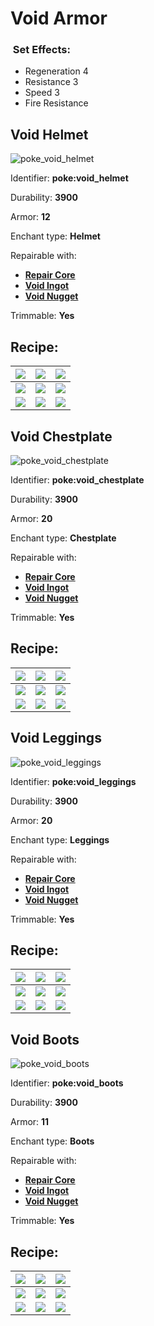 # Void Armor

### <img src="https://github.com/ItsMePok/PFE/blob/wikiAssets/MiscIcons/effect_particles.png?raw=true" alt="" data-size="line"> Set Effects:

* Regeneration 4
* Resistance 3
* Speed 3
* Fire Resistance

## Void Helmet

![poke\_void\_helmet](https://github.com/ItsMePok/PFE/blob/wikiAssets/wikiMain/void_helmet.png?raw=true)

Identifier: **poke:void\_helmet**

Durability: **3900**

Armor: **12**

Enchant type: **Helmet**

Repairable with:

* [**Repair Core**](https://pfewiki.gitbook.io/home/items/cores/repair-core)
* [**Void Ingot**](https://pfewiki.gitbook.io/home/items/ingots/void-ingot)
* [**Void Nugget**](https://pfewiki.gitbook.io/home/items/nuggets/void-nugget)

Trimmable: **Yes**

## Recipe:

| [![](https://github.com/ItsMePok/PFE/blob/wikiAssets/blockRenders/VoidBlock.png?raw=true)](https://github.com/ItsMePok/PFE/wiki/Void-Block) | [![](https://github.com/ItsMePok/PFE/blob/wikiAssets/blockRenders/VoidBlock.png?raw=true)](https://github.com/ItsMePok/PFE/wiki/Void-Block)                         | [![](https://github.com/ItsMePok/PFE/blob/wikiAssets/blockRenders/VoidBlock.png?raw=true)](https://github.com/ItsMePok/PFE/wiki/Void-Block) |
| --------------------------------------------------------------------------------------------------------------------------------------- | --------------------------------------------------------------------------------------------------------------------------------------------------------------- | --------------------------------------------------------------------------------------------------------------------------------------- |
| [![](https://github.com/ItsMePok/PFE/blob/wikiAssets/blockRenders/VoidBlock.png?raw=true)](https://github.com/ItsMePok/PFE/wiki/Void-Block) | [![](https://github.com/ItsMePok/PFE/blob/wikiAssets/wikiMain/platinum_upgrade_core.png?raw=true)](https://github.com/ItsMePok/PFE/wiki/Platinum-Upgrade-Core)        | [![](https://github.com/ItsMePok/PFE/blob/wikiAssets/blockRenders/VoidBlock.png?raw=true)](https://github.com/ItsMePok/PFE/wiki/Void-Block) |
| [![](https://github.com/ItsMePok/PFE/blob/wikiAssets/blockRenders/VoidBlock.png?raw=true)](https://github.com/ItsMePok/PFE/wiki/Void-Block) | [![](https://github.com/ItsMePok/PFE/blob/wikiAssets/wikiMain/demonic_helmet.png?raw=true)](https://github.com/ItsMePok/PFE/wiki/Demonic-Armor#demonic-helmet) | [![](https://github.com/ItsMePok/PFE/blob/wikiAssets/blockRenders/VoidBlock.png?raw=true)](https://github.com/ItsMePok/PFE/wiki/Void-Block) |

## Void Chestplate

![poke\_void\_chestplate](https://github.com/ItsMePok/PFE/blob/wikiAssets/wikiMain/void_chestplate.png?raw=true)

Identifier: **poke:void\_chestplate**

Durability: **3900**

Armor: **20**

Enchant type: **Chestplate**

Repairable with:

* [**Repair Core**](https://pfewiki.gitbook.io/home/items/cores/repair-core)
* [**Void Ingot**](https://pfewiki.gitbook.io/home/items/ingots/void-ingot)
* [**Void Nugget**](https://pfewiki.gitbook.io/home/items/nuggets/void-nugget)

Trimmable: **Yes**

## Recipe:

| [![](https://github.com/ItsMePok/PFE/blob/wikiAssets/blockRenders/VoidBlock.png?raw=true)](https://github.com/ItsMePok/PFE/wiki/Void-Block) | [![](https://github.com/ItsMePok/PFE/blob/wikiAssets/blockRenders/VoidBlock.png?raw=true)](https://github.com/ItsMePok/PFE/wiki/Void-Block)                             | [![](https://github.com/ItsMePok/PFE/blob/wikiAssets/blockRenders/VoidBlock.png?raw=true)](https://github.com/ItsMePok/PFE/wiki/Void-Block) |
| --------------------------------------------------------------------------------------------------------------------------------------- | ------------------------------------------------------------------------------------------------------------------------------------------------------------------- | --------------------------------------------------------------------------------------------------------------------------------------- |
| [![](https://github.com/ItsMePok/PFE/blob/wikiAssets/blockRenders/VoidBlock.png?raw=true)](https://github.com/ItsMePok/PFE/wiki/Void-Block) | [![](https://github.com/ItsMePok/PFE/blob/wikiAssets/wikiMain/platinum_upgrade_core.png?raw=true)](https://github.com/ItsMePok/PFE/wiki/Platinum-Upgrade-Core)            | [![](https://github.com/ItsMePok/PFE/blob/wikiAssets/blockRenders/VoidBlock.png?raw=true)](https://github.com/ItsMePok/PFE/wiki/Void-Block) |
| [![](https://github.com/ItsMePok/PFE/blob/wikiAssets/blockRenders/VoidBlock.png?raw=true)](https://github.com/ItsMePok/PFE/wiki/Void-Block) | [![](https://github.com/ItsMePok/PFE/blob/wikiAssets/wikiMain/demonic_chestplate.png?raw=true)](https://github.com/ItsMePok/PFE/wiki/Demonic-Armor#demonic-chestplate) | [![](https://github.com/ItsMePok/PFE/blob/wikiAssets/blockRenders/VoidBlock.png?raw=true)](https://github.com/ItsMePok/PFE/wiki/Void-Block) |

## Void Leggings

![poke\_void\_leggings](https://github.com/ItsMePok/PFE/blob/wikiAssets/wikiMain/void_leggings.png?raw=true)

Identifier: **poke:void\_leggings**

Durability: **3900**

Armor: **20**

Enchant type: **Leggings**

Repairable with:

* [**Repair Core**](https://pfewiki.gitbook.io/home/items/cores/repair-core)
* [**Void Ingot**](https://pfewiki.gitbook.io/home/items/ingots/void-ingot)
* [**Void Nugget**](https://pfewiki.gitbook.io/home/items/nuggets/void-nugget)

Trimmable: **Yes**

## Recipe:

| [![](https://github.com/ItsMePok/PFE/blob/wikiAssets/blockRenders/VoidBlock.png?raw=true)](https://github.com/ItsMePok/PFE/wiki/Void-Block) | [![](https://github.com/ItsMePok/PFE/blob/wikiAssets/blockRenders/VoidBlock.png?raw=true)](https://github.com/ItsMePok/PFE/wiki/Void-Block)                           | [![](https://github.com/ItsMePok/PFE/blob/wikiAssets/blockRenders/VoidBlock.png?raw=true)](https://github.com/ItsMePok/PFE/wiki/Void-Block) |
| --------------------------------------------------------------------------------------------------------------------------------------- | ----------------------------------------------------------------------------------------------------------------------------------------------------------------- | --------------------------------------------------------------------------------------------------------------------------------------- |
| [![](https://github.com/ItsMePok/PFE/blob/wikiAssets/blockRenders/VoidBlock.png?raw=true)](https://github.com/ItsMePok/PFE/wiki/Void-Block) | [![](https://github.com/ItsMePok/PFE/blob/wikiAssets/wikiMain/platinum_upgrade_core.png?raw=true)](https://github.com/ItsMePok/PFE/wiki/Platinum-Upgrade-Core)          | [![](https://github.com/ItsMePok/PFE/blob/wikiAssets/blockRenders/VoidBlock.png?raw=true)](https://github.com/ItsMePok/PFE/wiki/Void-Block) |
| [![](https://github.com/ItsMePok/PFE/blob/wikiAssets/blockRenders/VoidBlock.png?raw=true)](https://github.com/ItsMePok/PFE/wiki/Void-Block) | [![](https://github.com/ItsMePok/PFE/blob/wikiAssets/wikiMain/demonic_leggings.png?raw=true)](https://github.com/ItsMePok/PFE/wiki/Demonic-Armor#demonic-leggings) | [![](https://github.com/ItsMePok/PFE/blob/wikiAssets/blockRenders/VoidBlock.png?raw=true)](https://github.com/ItsMePok/PFE/wiki/Void-Block) |

## Void Boots

![poke\_void\_boots](https://github.com/ItsMePok/PFE/blob/wikiAssets/wikiMain/void_boots.png?raw=true)

Identifier: **poke:void\_boots**

Durability: **3900**

Armor: **11**

Enchant type: **Boots**

Repairable with:

* [**Repair Core**](https://pfewiki.gitbook.io/home/items/cores/repair-core)
* [**Void Ingot**](https://pfewiki.gitbook.io/home/items/ingots/void-ingot)
* [**Void Nugget**](https://pfewiki.gitbook.io/home/items/nuggets/void-nugget)

Trimmable: **Yes**

## Recipe:

| [![](https://github.com/ItsMePok/PFE/blob/wikiAssets/blockRenders/VoidBlock.png?raw=true)](https://github.com/ItsMePok/PFE/wiki/Void-Block) | [![](https://github.com/ItsMePok/PFE/blob/wikiAssets/blockRenders/VoidBlock.png?raw=true)](https://github.com/ItsMePok/PFE/wiki/Void-Block)                        | [![](https://github.com/ItsMePok/PFE/blob/wikiAssets/blockRenders/VoidBlock.png?raw=true)](https://github.com/ItsMePok/PFE/wiki/Void-Block) |
| --------------------------------------------------------------------------------------------------------------------------------------- | -------------------------------------------------------------------------------------------------------------------------------------------------------------- | --------------------------------------------------------------------------------------------------------------------------------------- |
| [![](https://github.com/ItsMePok/PFE/blob/wikiAssets/blockRenders/VoidBlock.png?raw=true)](https://github.com/ItsMePok/PFE/wiki/Void-Block) | [![](https://github.com/ItsMePok/PFE/blob/wikiAssets/wikiMain/platinum_upgrade_core.png?raw=true)](https://github.com/ItsMePok/PFE/wiki/Platinum-Upgrade-Core)       | [![](https://github.com/ItsMePok/PFE/blob/wikiAssets/blockRenders/VoidBlock.png?raw=true)](https://github.com/ItsMePok/PFE/wiki/Void-Block) |
| [![](https://github.com/ItsMePok/PFE/blob/wikiAssets/blockRenders/VoidBlock.png?raw=true)](https://github.com/ItsMePok/PFE/wiki/Void-Block) | [![](https://github.com/ItsMePok/PFE/blob/wikiAssets/wikiMain/demonic_boots.png?raw=true)](https://github.com/ItsMePok/PFE/wiki/Demonic-Armor#demonic-boots) | [![](https://github.com/ItsMePok/PFE/blob/wikiAssets/blockRenders/VoidBlock.png?raw=true)](https://github.com/ItsMePok/PFE/wiki/Void-Block) |
